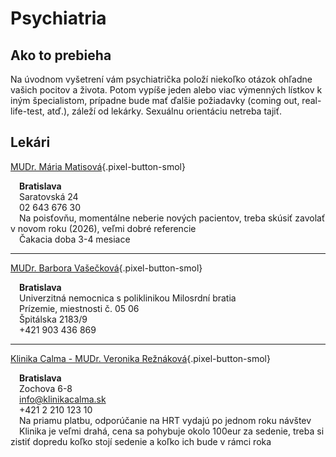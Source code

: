 # Psychiatria

## Ako to prebieha
Na úvodnom vyšetrení vám psychiatrička položí niekoľko otázok ohľadne vašich pocitov a života. Potom vypíše jeden alebo viac výmenných lístkov k iným špecialistom, prípadne bude mať ďalšie požiadavky (coming out, real-life-test, atď.), záleží od lekárky. Sexuálnu orientáciu netreba tajiť.

## Lekári

[MUDr. Mária Matisová](https://vysetrenie.zoznam.sk/ambulancia/3964/mudr-maria-matisova){.pixel-button-smol}  

&emsp;**Bratislava**  
&emsp;Saratovská 24  
&emsp;02 643 676 30  
&emsp;Na poisťovňu, momentálne neberie nových pacientov, treba skúsiť zavolať v novom roku (2026), veľmi dobré referencie  
&emsp;Čakacia doba 3-4 mesiace

* * *

[MUDr. Barbora Vašečková](https://www.e-vuc.sk/buxus/generate_page.php?page_id=65025){.pixel-button-smol}  

&emsp;**Bratislava**  
&emsp;Univerzitná nemocnica s poliklinikou Milosrdní bratia  
&emsp;Prízemie, miestnosti č. 05 06  
&emsp;Špitálska 2183/9   
&emsp;+421 903 436 869   

* * *

[Klinika Calma - MUDr. Veronika Režnáková](https://klinikacalma.sk/o-nas/nas-tim/){.pixel-button-smol}

&emsp;**Bratislava**  
&emsp;Zochova 6-8  
&emsp;info@klinikacalma.sk  
&emsp;+421 2 210 123 10  
&emsp;Na priamu platbu, odporúčanie na HRT vydajú po jednom roku návštev  
&emsp;Klinika je veľmi drahá, cena sa pohybuje okolo 100eur za sedenie, treba si zistiť dopredu koľko stojí sedenie a  koľko ich bude v rámci roka  
